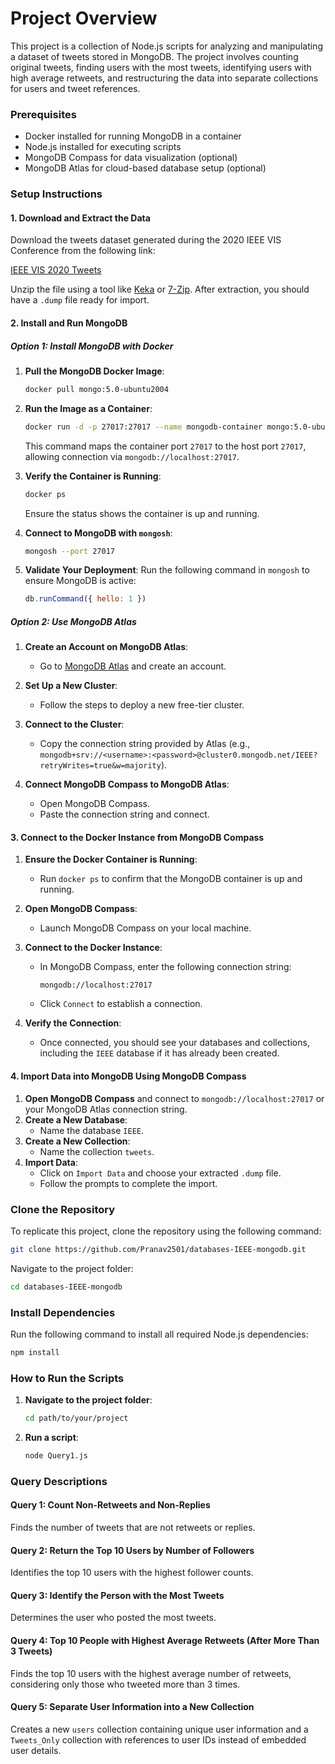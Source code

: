 
# Project Overview
This project is a collection of Node.js scripts for analyzing and manipulating a dataset of tweets stored in MongoDB. The project involves counting original tweets, finding users with the most tweets, identifying users with high average retweets, and restructuring the data into separate collections for users and tweet references.

### Prerequisites
- Docker installed for running MongoDB in a container
- Node.js installed for executing scripts
- MongoDB Compass for data visualization (optional)
- MongoDB Atlas for cloud-based database setup (optional)

### Setup Instructions

#### 1. Download and Extract the Data
Download the tweets dataset generated during the 2020 IEEE VIS Conference from the following link:

[IEEE VIS 2020 Tweets](https://johnguerra.co/viz/influentials/ieeevis2020/ieeevis2020Tweets.dump.bz2)

Unzip the file using a tool like [Keka](https://www.keka.io/en/) or [7-Zip](https://www.7-zip.org/). After extraction, you should have a `.dump` file ready for import.

#### 2. Install and Run MongoDB

##### Option 1: Install MongoDB with Docker

1. **Pull the MongoDB Docker Image**:
   ```bash
   docker pull mongo:5.0-ubuntu2004
   ```

2. **Run the Image as a Container**:
   ```bash
   docker run -d -p 27017:27017 --name mongodb-container mongo:5.0-ubuntu2004
   ```
   This command maps the container port `27017` to the host port `27017`, allowing connection via `mongodb://localhost:27017`.

3. **Verify the Container is Running**:
   ```bash
   docker ps
   ```
   Ensure the status shows the container is up and running.

4. **Connect to MongoDB with `mongosh`**:
   ```bash
   mongosh --port 27017
   ```

5. **Validate Your Deployment**:
   Run the following command in `mongosh` to ensure MongoDB is active:
   ```javascript
   db.runCommand({ hello: 1 })
   ```

##### Option 2: Use MongoDB Atlas

1. **Create an Account on MongoDB Atlas**:
   - Go to [MongoDB Atlas](https://www.mongodb.com/atlas/database) and create an account.

2. **Set Up a New Cluster**:
   - Follow the steps to deploy a new free-tier cluster.

3. **Connect to the Cluster**:
   - Copy the connection string provided by Atlas (e.g., `mongodb+srv://<username>:<password>@cluster0.mongodb.net/IEEE?retryWrites=true&w=majority`).

4. **Connect MongoDB Compass to MongoDB Atlas**:
   - Open MongoDB Compass.
   - Paste the connection string and connect.

#### 3. Connect to the Docker Instance from MongoDB Compass

1. **Ensure the Docker Container is Running**:
   - Run `docker ps` to confirm that the MongoDB container is up and running.

2. **Open MongoDB Compass**:
   - Launch MongoDB Compass on your local machine.

3. **Connect to the Docker Instance**:
   - In MongoDB Compass, enter the following connection string:
     ```
     mongodb://localhost:27017
     ```
   - Click `Connect` to establish a connection.

4. **Verify the Connection**:
   - Once connected, you should see your databases and collections, including the `IEEE` database if it has already been created.

#### 4. Import Data into MongoDB Using MongoDB Compass

1. **Open MongoDB Compass** and connect to `mongodb://localhost:27017` or your MongoDB Atlas connection string.
2. **Create a New Database**:
   - Name the database `IEEE`.
3. **Create a New Collection**:
   - Name the collection `tweets`.
4. **Import Data**:
   - Click on `Import Data` and choose your extracted `.dump` file.
   - Follow the prompts to complete the import.

### Clone the Repository
To replicate this project, clone the repository using the following command:
```bash
git clone https://github.com/Pranav2501/databases-IEEE-mongodb.git
```
Navigate to the project folder:
```bash
cd databases-IEEE-mongodb
```

### Install Dependencies
Run the following command to install all required Node.js dependencies:
```bash
npm install
```

### How to Run the Scripts

1. **Navigate to the project folder**:
   ```bash
   cd path/to/your/project
   ```

2. **Run a script**:
   ```bash
   node Query1.js
   ```

### Query Descriptions

#### Query 1: Count Non-Retweets and Non-Replies
Finds the number of tweets that are not retweets or replies.

#### Query 2: Return the Top 10 Users by Number of Followers
Identifies the top 10 users with the highest follower counts.

#### Query 3: Identify the Person with the Most Tweets
Determines the user who posted the most tweets.

#### Query 4: Top 10 People with Highest Average Retweets (After More Than 3 Tweets)
Finds the top 10 users with the highest average number of retweets, considering only those who tweeted more than 3 times.

#### Query 5: Separate User Information into a New Collection
Creates a new `users` collection containing unique user information and a `Tweets_Only` collection with references to user IDs instead of embedded user details.

